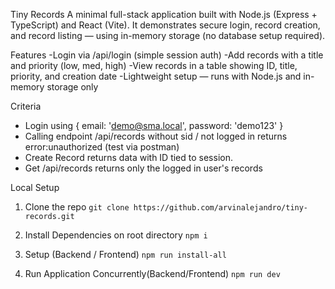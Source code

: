 Tiny Records
A minimal full-stack application built with Node.js (Express + TypeScript) and React (Vite).
It demonstrates secure login, record creation, and record listing — using in-memory storage (no database setup required).

Features
-Login via /api/login (simple session auth)
-Add records with a title and priority (low, med, high)
-View records in a table showing ID, title, priority, and creation date
-Lightweight setup — runs with Node.js and in-memory storage only

Criteria
- Login using { email: 'demo@sma.local', password: 'demo123' }
- Calling endpoint /api/records without sid / not logged in returns error:unauthorized (test via postman)
- Create Record returns data with ID tied to session.
- Get /api/records returns only the logged in user's records
  

Local Setup

1. Clone the repo
   `git clone https://github.com/arvinalejandro/tiny-records.git`

2. Install Dependencies on root directory
    `npm i`

3. Setup (Backend / Frontend)
   `npm run install-all`

4. Run Application Concurrently(Backend/Frontend)
   `npm run dev`
